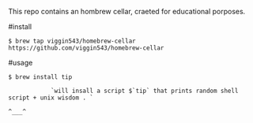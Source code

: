 This repo contains an hombrew cellar, craeted for educational porposes. 


#install

 `$ brew tap viggin543/homebrew-cellar https://github.com/viggin543/homebrew-cellar`



#usage
 
 `$ brew install tip `






  
                `will insall a script $`tip` that prints random shell script + unix wisdom . `


 
 ```^___^```

